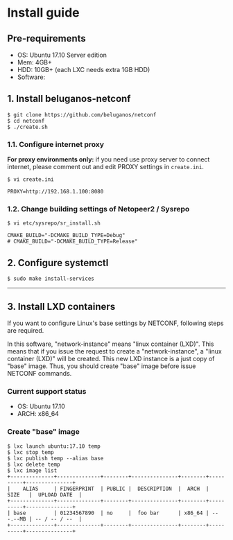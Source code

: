 # Install guide

## Pre-requirements

- OS:  Ubuntu 17.10 Server edition
- Mem: 4GB+
- HDD: 10GB+ (each LXC needs extra 1GB HDD)
- Software: 

## 1. Install beluganos-netconf

```
$ git clone https://github.com/beluganos/netconf
$ cd netconf
$ ./create.sh
```

### 1.1. Configure internet proxy

**For proxy environments only:** if you need use proxy server to connect internet, please comment out and edit PROXY settings in `create.ini`.

```
$ vi create.ini

PROXY=http://192.168.1.100:8080
```

### 1.2. Change building settings of Netopeer2 / Sysrepo

```
$ vi etc/sysrepo/sr_install.sh

CMAKE_BUILD="-DCMAKE_BUILD_TYPE=Debug"
# CMAKE_BUILD="-DCMAKE_BUILD_TYPE=Release"
```

## 2. Configure systemctl

```
$ sudo make install-services
```

---

## 3. Install LXD containers

If you want to configure Linux's base settings by NETCONF, following steps are required. 

In this software, "network-instance" means "linux container (LXD)". This means that if you issue the request to create a "network-instance", a "linux container (LXD)" will be created. This new LXD instance is a just copy of "base" image. Thus, you should create "base" image before issue NETCONF commands.

### Current support status

- OS: Ubuntu 17.10
- ARCH: x86_64

### Create "base" image

```
$ lxc launch ubuntu:17.10 temp
$ lxc stop temp
$ lxc publish temp --alias base
$ lxc delete temp
$ lxc image list
+--------------+--------------+--------+---------------+--------+----------+---------------+
|    ALIAS     | FINGERPRINT  | PUBLIC |  DESCRIPTION  |  ARCH  |   SIZE   |  UPLOAD DATE  |
+--------------+--------------+--------+---------------+--------+----------+---------------+
| base         | 01234567890  | no     |  foo bar      | x86_64 | ---.--MB | -- / -- / --  |
+--------------+--------------+--------+---------------+--------+----------+---------------+
```